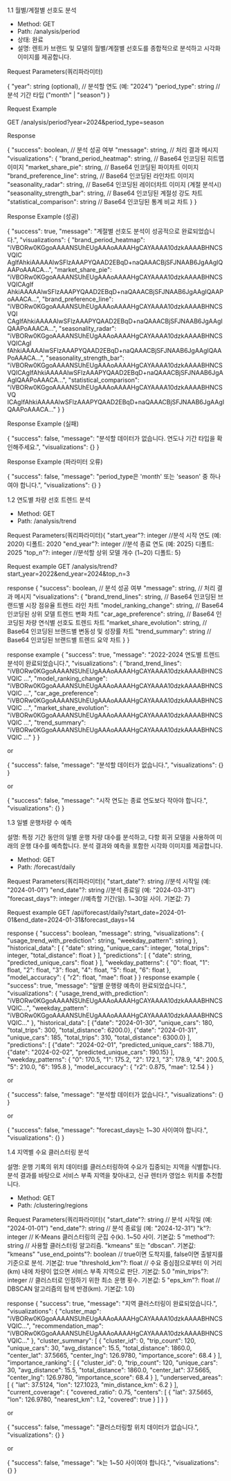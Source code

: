 1.1 월별/계절별 선호도 분석

- Method: GET
- Path: /analysis/period
- 상태: 완료
- 설명: 렌트카 브랜드 및 모델의 월별/계절별 선호도를 종합적으로 분석하고 시각화
  이미지를 제공합니다.

Request Parameters(쿼리파라미터)

{
"year": string (optional), // 분석할 연도 (예: "2024")
"period_type": string // 분석 기간 타입 ("month" | "season")
}

Request Example

GET /analysis/period?year=2024&period_type=season

Response

{
"success": boolean, // 분석 성공 여부
"message": string, // 처리 결과 메시지
"visualizations": {
"brand_period_heatmap": string, // Base64 인코딩된 히트맵 이미지
"market_share_pie": string, // Base64 인코딩된 파이차트 이미지
"brand_preference_line": string, // Base64 인코딩된 라인차트 이미지
"seasonality_radar": string, // Base64 인코딩된 레이더차트 이미지 (계절 분석시)  
 "seasonality_strength_bar": string, // Base64 인코딩된 계절성 강도 차트
"statistical_comparison": string // Base64 인코딩된 통계 비교 차트
}
}

Response Example (성공)

{
"success": true,
"message": "계절별 선호도 분석이 성공적으로 완료되었습니다.",
"visualizations": {
"brand_period_heatmap": "iVBORw0KGgoAAAANSUhEUgAAAoAAAAHgCAYAAAA10dzkAAAABHNCSVQIC  
 AgIfAhkiAAAAAlwSFlzAAAPYQAAD2EBqD+naQAAACBjSFJNAAB6JgAAgIQAAPoAAACA...",
"market_share_pie": "iVBORw0KGgoAAAANSUhEUgAAAoAAAAHgCAYAAAA10dzkAAAABHNCSVQICAgIf  
 AhkiAAAAAlwSFlzAAAPYQAAD2EBqD+naQAAACBjSFJNAAB6JgAAgIQAAPoAAACA...",
"brand_preference_line": "iVBORw0KGgoAAAANSUhEUgAAAoAAAAHgCAYAAAA10dzkAAAABHNCSVQI  
 CAgIfAhkiAAAAAlwSFlzAAAPYQAAD2EBqD+naQAAACBjSFJNAAB6JgAAgIQAAPoAAACA...",
"seasonality_radar": "iVBORw0KGgoAAAANSUhEUgAAAoAAAAHgCAYAAAA10dzkAAAABHNCSVQICAgI  
 fAhkiAAAAAlwSFlzAAAPYQAAD2EBqD+naQAAACBjSFJNAAB6JgAAgIQAAPoAAACA...",
"seasonality_strength_bar": "iVBORw0KGgoAAAANSUhEUgAAAoAAAAHgCAYAAAA10dzkAAAABHNCS  
 VQICAgIfAhkiAAAAAlwSFlzAAAPYQAAD2EBqD+naQAAACBjSFJNAAB6JgAAgIQAAPoAAACA...",
"statistical_comparison": "iVBORw0KGgoAAAANSUhEUgAAAoAAAAHgCAYAAAA10dzkAAAABHNCSVQ  
 ICAgIfAhkiAAAAAlwSFlzAAAPYQAAD2EBqD+naQAAACBjSFJNAAB6JgAAgIQAAPoAAACA..."
}
}

Response Example (실패)

{
"success": false,
"message": "분석할 데이터가 없습니다. 연도나 기간 타입을 확인해주세요.",
"visualizations": {}
}

Response Example (파라미터 오류)

{
"success": false,
"message": "period_type은 'month' 또는 'season' 중 하나여야 합니다.",
"visualizations": {}
}

1.2 연도별 차량 선호 트렌드 분석

- Method: GET
- Path: /analysis/trend

Request Parameters(쿼리파라미터){
"start_year"?: integer //분석 시작 연도 (예: 2020) 디폴트: 2020
"end_year"?: integer //분석 종료 연도 (예: 2025) 디폴트: 2025
"top_n"?: integer //분석할 상위 모델 개수 (1~20) 디폴트: 5}

Request example
GET /analysis/trend?start_year=2022&end_year=2024&top_n=3

response
{
"success": boolean, // 분석 성공 여부
"message": string, // 처리 결과 메시지
"visualizations": {
"brand_trend_lines": string, // Base64 인코딩된 브랜드별 시장 점유율 트렌드 라인 차트
"model_ranking_change": string, // Base64 인코딩된 상위 모델 트렌드 변화 차트
"car_age_preference": string, // Base64 인코딩된 차량 연식별 선호도 트렌드 차트
"market_share_evolution": string, // Base64 인코딩된 브랜드별 변동성 및 성장률 차트
"trend_summary": string // Base64 인코딩된 브랜드별 트렌드 요약 차트
}
}

response example
{
"success": true,
"message": "2022-2024 연도별 트렌드 분석이 완료되었습니다.",
"visualizations": {
"brand_trend_lines": "iVBORw0KGgoAAAANSUhEUgAAAoAAAAHgCAYAAAA10dzkAAAABHNCSVQIC ...",
"model_ranking_change": "iVBORw0KGgoAAAANSUhEUgAAAoAAAAHgCAYAAAA10dzkAAAABHNCSVQIC ...",
"car_age_preference": "iVBORw0KGgoAAAANSUhEUgAAAoAAAAHgCAYAAAA10dzkAAAABHNCSVQIC ...",
"market_share_evolution": "iVBORw0KGgoAAAANSUhEUgAAAoAAAAHgCAYAAAA10dzkAAAABHNCSVQIC ...",
"trend_summary": "iVBORw0KGgoAAAANSUhEUgAAAoAAAAHgCAYAAAA10dzkAAAABHNCSVQIC ..."
}
}

or

{
"success": false,
"message": "분석할 데이터가 없습니다.",
"visualizations": {}
}

or

{
"success": false,
"message": "시작 연도는 종료 연도보다 작아야 합니다.",
"visualizations": {}
}

1.3 일별 운행차량 수 예측

설명: 특정 기간 동안의 일별 운행 차량 대수를 분석하고, 다항 회귀 모델을 사용하여 미래의 운행 대수를 예측합니다. 분석 결과와 예측을 포함한 시각화 이미지를 제공합니다.

- Method: GET
- Path: /forecast/daily

Request Parameters(쿼리파라미터){
"start_date"?: string //분석 시작일 (예: "2024-01-01")
"end_date"?: string //분석 종료일 (예: "2024-03-31")
"forecast_days"?: integer //예측할 기간(일). 1~30일 사이. 기본값: 7}

Request example
GET /api/forecast/daily?start_date=2024-01-01&end_date=2024-01-31&forecast_days=14

response
{
"success": boolean,
"message": string,
"visualizations": {
"usage_trend_with_prediction": string,
"weekday_pattern": string
},
"historical_data": [
{
"date": string,
"unique_cars": integer,
"total_trips": integer,
"total_distance": float
}
],
"predictions": [
{
"date": string,
"predicted_unique_cars": float
}
],
"weekday_patterns": {
"0": float,
"1": float,
"2": float,
"3": float,
"4": float,
"5": float,
"6": float
},
"model_accuracy": {
"r2": float,
"mae": float
}
}
response example
{
"success": true,
"message": "일별 운행량 예측이 완료되었습니다.",
"visualizations": {
"usage_trend_with_prediction": "iVBORw0KGgoAAAANSUhEUgAAAoAAAAHgCAYAAAA10dzkAAAABHNCSVQIC...",
"weekday_pattern": "iVBORw0KGgoAAAANSUhEUgAAAoAAAAHgCAYAAAA10dzkAAAABHNCSVQIC..."
},
"historical_data": [
{"date": "2024-01-30", "unique_cars": 180, "total_trips": 300, "total_distance": 6200.0},
{"date": "2024-01-31", "unique_cars": 185, "total_trips": 310, "total_distance": 6300.0}
],
"predictions": [
{"date": "2024-02-01", "predicted_unique_cars": 188.71},
{"date": "2024-02-02", "predicted_unique_cars": 190.15}
],
"weekday_patterns": {
"0": 170.5,
"1": 175.2,
"2": 172.1,
"3": 178.9,
"4": 200.5,
"5": 210.0,
"6": 195.8
},
"model_accuracy": {
"r2": 0.875,
"mae": 12.54
}
}

or

{
"success": false,
"message": "분석할 데이터가 없습니다.",
"visualizations": {}
}

or

{
"success": false,
"message": "forecast_days는 1~30 사이여야 합니다.",
"visualizations": {}
}

1.4 지역별 수요 클러스터링 분석

설명: 운행 기록의 위치 데이터를 클러스터링하여 수요가 집중되는 지역을 식별합니다. 분석 결과를 바탕으로 서비스 부족 지역을 찾아내고, 신규 렌터카 영업소 위치를 추천합니다.

- Method: GET
- Path: /clustering/regions

Request Parameters(쿼리파라미터){
"start_date"?: string // 분석 시작일 (예: "2024-01-01")
"end_date"?: string // 분석 종료일 (예: "2024-12-31")
"k"?: integer // K-Means 클러스터링의 군집 수(k). 1~50 사이. 기본값: 5
"method"?: string // 사용할 클러스터링 알고리즘. "kmeans" 또는 "dbscan". 기본값: "kmeans"
"use_end_points"?: boolean // true이면 도착지를, false이면 출발지를 기준으로 분석. 기본값: true
"threshold_km"?: float // 수요 중심점으로부터 이 거리(km) 내에 차량이 없으면 서비스 부족 지역으로 판단. 기본값: 5.0
"min_trips"?: integer // 클러스터로 인정하기 위한 최소 운행 횟수. 기본값: 5
"eps_km"?: float // DBSCAN 알고리즘의 탐색 반경(km). 기본값: 1.0}

response
{
"success": true,
"message": "지역 클러스터링이 완료되었습니다.",
"visualizations": {
"cluster_map": "iVBORw0KGgoAAAANSUhEUgAAAoAAAAHgCAYAAAA10dzkAAAABHNCSVQIC...",
"recommendation_map": "iVBORw0KGgoAAAANSUhEUgAAAoAAAAHgCAYAAAA10dzkAAAABHNCSVQIC..."
},
"cluster_summary": [
{
"cluster_id": 0,
"trip_count": 120,
"unique_cars": 30,
"avg_distance": 15.5,
"total_distance": 1860.0,
"center_lat": 37.5665,
"center_lng": 126.9780,
"importance_score": 68.4
}
],
"importance_ranking": [
{
"cluster_id": 0,
"trip_count": 120,
"unique_cars": 30,
"avg_distance": 15.5,
"total_distance": 1860.0,
"center_lat": 37.5665,
"center_lng": 126.9780,
"importance_score": 68.4
}
],
"underserved_areas": [
{
"lat": 37.5124,
"lon": 127.1023,
"min_distance_km": 6.2
}
],
"current_coverage": {
"covered_ratio": 0.75,
"centers": [
{
"lat": 37.5665,
"lon": 126.9780,
"nearest_km": 1.2,
"covered": true
}
]
}
}

or

{
"success": false,
"message": "클러스터링할 위치 데이터가 없습니다.",
"visualizations": {}
}

or

{
"success": false,
"message": "k는 1~50 사이여야 합니다.",
"visualizations": {}
}
